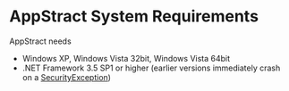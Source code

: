 # AppStract System Requirements #

AppStract needs
  * Windows XP, Windows Vista 32bit, Windows Vista 64bit
  * .NET Framework 3.5 SP1 or higher (earlier versions immediately crash on a [SecurityException](http://msdn.microsoft.com/en-us/library/system.security.securityexception.aspx))